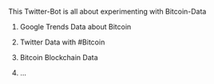 This Twitter-Bot is all about experimenting with Bitcoin-Data

1. Google Trends Data about Bitcoin


2. Twitter Data with #Bitcoin


3. Bitcoin Blockchain Data


4. ...
